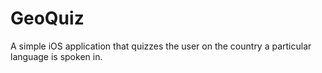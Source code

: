 # GeoQuiz
A simple iOS application that quizzes the user on the country a particular language is spoken in.
